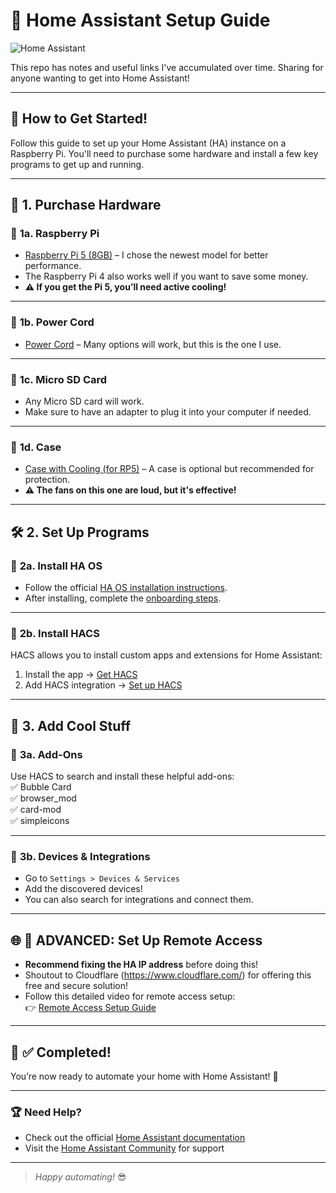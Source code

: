 # 🏡 Home Assistant Setup Guide

![Home Assistant](https://upload.wikimedia.org/wikipedia/commons/9/9a/Home_Assistant_Logo.svg)

 This repo has notes and useful links I've accumulated over time. Sharing for anyone wanting to get into Home Assistant!

---

## 🚀 **How to Get Started!**

Follow this guide to set up your Home Assistant (HA) instance on a Raspberry Pi. You'll need to purchase some hardware and install a few key programs to get up and running.

---

## 🛒 **1. Purchase Hardware**

### 🔹 **1a. Raspberry Pi**
- [Raspberry Pi 5 (8GB)](https://www.amazon.com/dp/B0CK2FCG1K?ref=ppx_yo2ov_dt_b_fed_asin_title) – I chose the newest model for better performance.  
- The Raspberry Pi 4 also works well if you want to save some money.  
- **⚠️ If you get the Pi 5, you’ll need active cooling!**  

---

### 🔹 **1b. Power Cord**
- [Power Cord](https://www.amazon.com/dp/B0CQ2DL2RW?ref=ppx_yo2ov_dt_b_fed_asin_title) – Many options will work, but this is the one I use.  

---

### 🔹 **1c. Micro SD Card**
- Any Micro SD card will work.  
- Make sure to have an adapter to plug it into your computer if needed.  

---

### 🔹 **1d. Case**
- [Case with Cooling (for RP5)](https://www.amazon.com/dp/B0CTBJ42P9?ref=ppx_yo2ov_dt_b_fed_asin_title) – A case is optional but recommended for protection.  
- **⚠️ The fans on this one are loud, but it's effective!**  

---

## 🛠️ **2. Set Up Programs**

### 🔹 **2a. Install HA OS**
- Follow the official [HA OS installation instructions](https://www.home-assistant.io/installation/raspberrypi).  
- After installing, complete the [onboarding steps](https://www.home-assistant.io/getting-started/onboarding).  

---

### 🔹 **2b. Install HACS**  
HACS allows you to install custom apps and extensions for Home Assistant:  
1. Install the app → [Get HACS](https://www.hacs.xyz/docs/use/download/download/)  
2. Add HACS integration → [Set up HACS](https://www.hacs.xyz/docs/use/configuration/basic/#setting-up-the-hacs-integration)  

---

## 🎨 **3. Add Cool Stuff**  

### 🔹 **3a. Add-Ons**  
Use HACS to search and install these helpful add-ons:  
✅ Bubble Card  
✅ browser_mod  
✅ card-mod  
✅ simpleicons  

---

### 🔹 **3b. Devices & Integrations**  
- Go to `Settings > Devices & Services`  
- Add the discovered devices!  
- You can also search for integrations and connect them.  

---

## 🌐 **🔧 ADVANCED: Set Up Remote Access**  
- **Recommend fixing the HA IP address** before doing this!
- Shoutout to Cloudflare (https://www.cloudflare.com/) for offering this free and secure solution!
- Follow this detailed video for remote access setup:  
👉 [Remote Access Setup Guide](https://www.youtube.com/watch?v=JGAKzzOmvxg)  

---

## 🎯 **✅ Completed!**  
You’re now ready to automate your home with Home Assistant! 🎉  

---

### 🏆 **Need Help?**  
- Check out the official [Home Assistant documentation](https://www.home-assistant.io/docs/)  
- Visit the [Home Assistant Community](https://community.home-assistant.io/) for support  

---

> *Happy automating!* 😎
